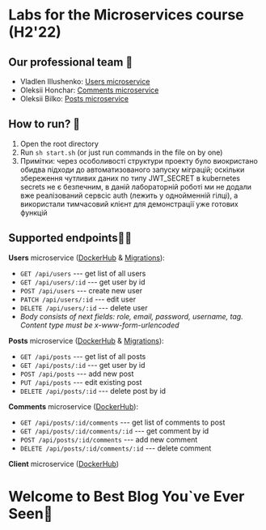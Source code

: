 # Labs for the Microservices course (H2'22)
## Our professional team 🐶
- Vladlen Illushenko: [Users microservice](https://github.com/Ekedani/microservices-labs/tree/master/services/users) 
- Oleksii Honchar: [Comments microservice](https://github.com/Ekedani/microservices-labs/tree/master/services/comments) 
- Oleksii Bilko: [Posts microservice](https://github.com/Ekedani/microservices-labs/tree/master/services/posts) 
## How to run? 🚀

1. Open the root directory
2. Run ```sh start.sh``` (or just run commands in the file on by one)
4. Примітки: через особоливості структури проекту було виокристано обидва підходи до автоматизованого запуску міграцій; оскільки збереження чутливих даних по типу JWT_SECRET в kubernetes secrets не є безпечним, в даній лабораторній роботі ми не додали вже реалізований сервсіс auth (лежить у однойменній гілці), а використали тимчасовий клієнт для демонстрації уже готових функцій

## Supported endpoints🧑‍💻
**Users** microservice ([DockerHub](https://hub.docker.com/r/ekedani/users) & [Migrations](https://hub.docker.com/r/ekedani/users-migrations)):
- `GET /api/users` --- get list of all users
- `GET /api/users/:id` --- get user by id
- `POST /api/users` --- create new user
- `PATCH /api/users/:id` --- edit user
- `DELETE /api/users/:id` --- delete user
- *Body consists of next fields: role, email, password, username, tag. Content type must be x-www-form-urlencoded*

**Posts** microservice ([DockerHub](https://hub.docker.com/repository/docker/alexeyformicrolab/posts) & [Migrations](https://hub.docker.com/r/ekedani/posts-migrations)):
- `GET /api/posts` --- get list of all posts
- `GET /api/posts/:id` --- get user by id
- `POST /api/posts` --- add new post
- `PUT /api/posts` --- edit existing post
- `DELETE /api/posts/:id` --- delete post by id

**Comments** microservice ([DockerHub](https://hub.docker.com/r/hxnchar/comments)):
- `GET /api/posts/:id/comments` --- get list of comments to post
- `GET /api/posts/:id/comments/:id` --- get comment by id
- `POST /api/posts/:id/comments` --- add new comment
- `DELETE /api/posts/:id/comments/:id` --- delete comment


**Client** microservice ([DockerHub](https://hub.docker.com/r/hxnchar/temp-client))

# Welcome to Best Blog You`ve Ever Seen🤡